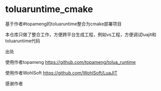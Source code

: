 # toluaruntime_cmake
基于作者#topameng的toluaruntime整合为cmake部署项目

本仓库只做了整合工作，方便跨平台生成工程，例如vs工程，方便调试luajit和toluaruntime代码

出处

使用作者topameng https://github.com/topameng/tolua_runtime

使用作者WohlSoft https://github.com/WohlSoft/LuaJIT 

感谢作者
